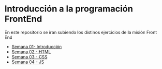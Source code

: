 # Introducción a la programación FrontEnd
En este repositorio se iran subiendo los distinos ejercicios de la misión Front End

+ [Semana 01- Introducción](https://github.com/hectorSampieri/FrontEndMision/tree/main/Semana01)
+ [Semana 02 - HTML](https://github.com/hectorSampieri/FrontEndMision/tree/main/Semana02)
+ [Semana 03 - CSS](https://github.com/hectorSampieri/FrontEndMision/tree/main/Semana03)
+ [Semana 04 - JS](https://github.com/hectorSampieri/FrontEndMision/tree/main/Semana03)

